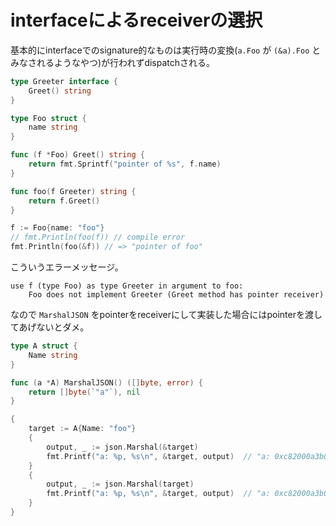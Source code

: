 # interfaceによるreceiverの選択

基本的にinterfaceでのsignature的なものは実行時の変換(`a.Foo` が `(&a).Foo` とみなされるようなやつ)が行われずdispatchされる。

```go
type Greeter interface {
	Greet() string
}

type Foo struct {
	name string
}

func (f *Foo) Greet() string {
	return fmt.Sprintf("pointer of %s", f.name)
}

func foo(f Greeter) string {
	return f.Greet()
}

f := Foo{name: "foo"}
// fmt.Println(foo(f)) // compile error
fmt.Println(foo(&f)) // => "pointer of foo"
```

こういうエラーメッセージ。

```
use f (type Foo) as type Greeter in argument to foo:
	Foo does not implement Greeter (Greet method has pointer receiver)
```

なので `MarshalJSON` をpointerをreceiverにして実装した場合にはpointerを渡してあげないとダメ。

```go
type A struct {
	Name string
}

func (a *A) MarshalJSON() ([]byte, error) {
	return []byte(`"a"`), nil
}

{
    target := A{Name: "foo"}
    {
        output, _ := json.Marshal(&target)
        fmt.Printf("a: %p, %s\n", &target, output)  // "a: 0xc82000a3b0, \"a\""
    }
    {
        output, _ := json.Marshal(target)
        fmt.Printf("a: %p, %s\n", &target, output)  // "a: 0xc82000a3b0, {\"Name\":\"foo\"}"
    }
}
```
